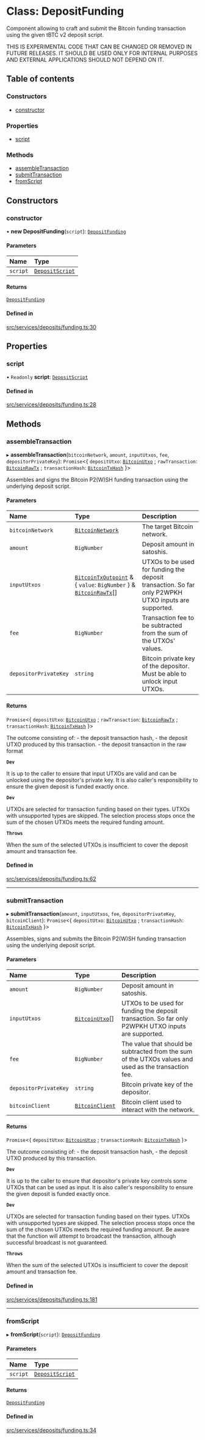 # Class: DepositFunding

Component allowing to craft and submit the Bitcoin funding transaction using
the given tBTC v2 deposit script.

 THIS IS EXPERIMENTAL CODE THAT CAN BE CHANGED OR REMOVED
              IN FUTURE RELEASES. IT SHOULD BE USED ONLY FOR INTERNAL
              PURPOSES AND EXTERNAL APPLICATIONS SHOULD NOT DEPEND ON IT.

## Table of contents

### Constructors

- [constructor](DepositFunding.md#constructor)

### Properties

- [script](DepositFunding.md#script)

### Methods

- [assembleTransaction](DepositFunding.md#assembletransaction)
- [submitTransaction](DepositFunding.md#submittransaction)
- [fromScript](DepositFunding.md#fromscript)

## Constructors

### constructor

• **new DepositFunding**(`script`): [`DepositFunding`](DepositFunding.md)

#### Parameters

| Name | Type |
| :------ | :------ |
| `script` | [`DepositScript`](DepositScript.md) |

#### Returns

[`DepositFunding`](DepositFunding.md)

#### Defined in

[src/services/deposits/funding.ts:30](https://github.com/keep-network/tbtc-v2/blob/main/typescript/src/services/deposits/funding.ts#L30)

## Properties

### script

• `Readonly` **script**: [`DepositScript`](DepositScript.md)

#### Defined in

[src/services/deposits/funding.ts:28](https://github.com/keep-network/tbtc-v2/blob/main/typescript/src/services/deposits/funding.ts#L28)

## Methods

### assembleTransaction

▸ **assembleTransaction**(`bitcoinNetwork`, `amount`, `inputUtxos`, `fee`, `depositorPrivateKey`): `Promise`\<\{ `depositUtxo`: [`BitcoinUtxo`](../README.md#bitcoinutxo) ; `rawTransaction`: [`BitcoinRawTx`](../interfaces/BitcoinRawTx.md) ; `transactionHash`: [`BitcoinTxHash`](BitcoinTxHash.md)  }\>

Assembles and signs the Bitcoin P2(W)SH funding transaction using
the underlying deposit script.

#### Parameters

| Name | Type | Description |
| :------ | :------ | :------ |
| `bitcoinNetwork` | [`BitcoinNetwork`](../enums/BitcoinNetwork-1.md) | The target Bitcoin network. |
| `amount` | `BigNumber` | Deposit amount in satoshis. |
| `inputUtxos` | [`BitcoinTxOutpoint`](../interfaces/BitcoinTxOutpoint.md) & \{ `value`: `BigNumber`  } & [`BitcoinRawTx`](../interfaces/BitcoinRawTx.md)[] | UTXOs to be used for funding the deposit transaction. So far only P2WPKH UTXO inputs are supported. |
| `fee` | `BigNumber` | Transaction fee to be subtracted from the sum of the UTXOs' values. |
| `depositorPrivateKey` | `string` | Bitcoin private key of the depositor. Must be able to unlock input UTXOs. |

#### Returns

`Promise`\<\{ `depositUtxo`: [`BitcoinUtxo`](../README.md#bitcoinutxo) ; `rawTransaction`: [`BitcoinRawTx`](../interfaces/BitcoinRawTx.md) ; `transactionHash`: [`BitcoinTxHash`](BitcoinTxHash.md)  }\>

The outcome consisting of:
         - the deposit transaction hash,
         - the deposit UTXO produced by this transaction.
         - the deposit transaction in the raw format

**`Dev`**

It is up to the caller to ensure that input UTXOs are valid and
     can be unlocked using the depositor's private key. It is also
     caller's responsibility to ensure the given deposit is funded exactly
     once.

**`Dev`**

UTXOs are selected for transaction funding based on their types. UTXOs
    with unsupported types are skipped. The selection process stops once
    the sum of the chosen UTXOs meets the required funding amount.

**`Throws`**

When the sum of the selected UTXOs is insufficient to cover
       the deposit amount and transaction fee.

#### Defined in

[src/services/deposits/funding.ts:62](https://github.com/keep-network/tbtc-v2/blob/main/typescript/src/services/deposits/funding.ts#L62)

___

### submitTransaction

▸ **submitTransaction**(`amount`, `inputUtxos`, `fee`, `depositorPrivateKey`, `bitcoinClient`): `Promise`\<\{ `depositUtxo`: [`BitcoinUtxo`](../README.md#bitcoinutxo) ; `transactionHash`: [`BitcoinTxHash`](BitcoinTxHash.md)  }\>

Assembles, signs and submits the Bitcoin P2(W)SH funding transaction
using the underlying deposit script.

#### Parameters

| Name | Type | Description |
| :------ | :------ | :------ |
| `amount` | `BigNumber` | Deposit amount in satoshis. |
| `inputUtxos` | [`BitcoinUtxo`](../README.md#bitcoinutxo)[] | UTXOs to be used for funding the deposit transaction. So far only P2WPKH UTXO inputs are supported. |
| `fee` | `BigNumber` | The value that should be subtracted from the sum of the UTXOs values and used as the transaction fee. |
| `depositorPrivateKey` | `string` | Bitcoin private key of the depositor. |
| `bitcoinClient` | [`BitcoinClient`](../interfaces/BitcoinClient.md) | Bitcoin client used to interact with the network. |

#### Returns

`Promise`\<\{ `depositUtxo`: [`BitcoinUtxo`](../README.md#bitcoinutxo) ; `transactionHash`: [`BitcoinTxHash`](BitcoinTxHash.md)  }\>

The outcome consisting of:
         - the deposit transaction hash,
         - the deposit UTXO produced by this transaction.

**`Dev`**

It is up to the caller to ensure that depositor's private key controls
     some UTXOs that can be used as input. It is also caller's responsibility
     to ensure the given deposit is funded exactly once.

**`Dev`**

UTXOs are selected for transaction funding based on their types. UTXOs
      with unsupported types are skipped. The selection process stops once
      the sum of the chosen UTXOs meets the required funding amount.
      Be aware that the function will attempt to broadcast the transaction,
      although successful broadcast is not guaranteed.

**`Throws`**

When the sum of the selected UTXOs is insufficient to cover
       the deposit amount and transaction fee.

#### Defined in

[src/services/deposits/funding.ts:181](https://github.com/keep-network/tbtc-v2/blob/main/typescript/src/services/deposits/funding.ts#L181)

___

### fromScript

▸ **fromScript**(`script`): [`DepositFunding`](DepositFunding.md)

#### Parameters

| Name | Type |
| :------ | :------ |
| `script` | [`DepositScript`](DepositScript.md) |

#### Returns

[`DepositFunding`](DepositFunding.md)

#### Defined in

[src/services/deposits/funding.ts:34](https://github.com/keep-network/tbtc-v2/blob/main/typescript/src/services/deposits/funding.ts#L34)
